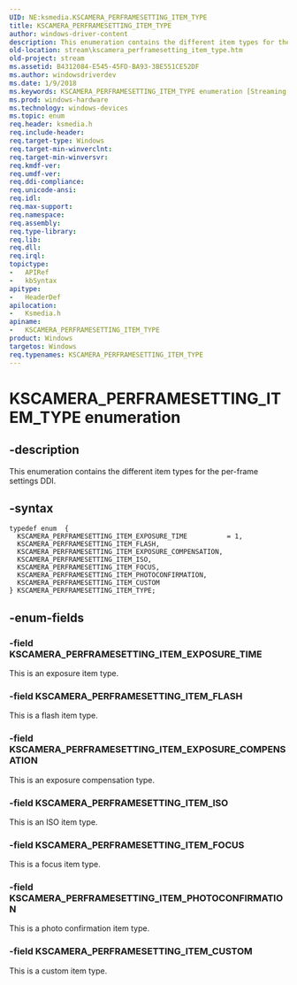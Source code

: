 ```yaml
---
UID: NE:ksmedia.KSCAMERA_PERFRAMESETTING_ITEM_TYPE
title: KSCAMERA_PERFRAMESETTING_ITEM_TYPE
author: windows-driver-content
description: This enumeration contains the different item types for the per-frame settings DDI.
old-location: stream\kscamera_perframesetting_item_type.htm
old-project: stream
ms.assetid: B4312084-E545-45FD-BA93-3BE551CE52DF
ms.author: windowsdriverdev
ms.date: 1/9/2018
ms.keywords: KSCAMERA_PERFRAMESETTING_ITEM_TYPE enumeration [Streaming Media Devices], ksmedia/KSCAMERA_PERFRAMESETTING_ITEM_FLASH, ksmedia/KSCAMERA_PERFRAMESETTING_ITEM_PHOTOCONFIRMATION, ksmedia/KSCAMERA_PERFRAMESETTING_ITEM_CUSTOM, KSCAMERA_PERFRAMESETTING_ITEM_FOCUS, ksmedia/KSCAMERA_PERFRAMESETTING_ITEM_FOCUS, ksmedia/KSCAMERA_PERFRAMESETTING_ITEM_TYPE, stream.kscamera_perframesetting_item_type, ksmedia/KSCAMERA_PERFRAMESETTING_ITEM_ISO, ksmedia/KSCAMERA_PERFRAMESETTING_ITEM_EXPOSURE_TIME, KSCAMERA_PERFRAMESETTING_ITEM_CUSTOM, KSCAMERA_PERFRAMESETTING_ITEM_TYPE, KSCAMERA_PERFRAMESETTING_ITEM_FLASH, KSCAMERA_PERFRAMESETTING_ITEM_EXPOSURE_COMPENSATION, KSCAMERA_PERFRAMESETTING_ITEM_PHOTOCONFIRMATION, KSCAMERA_PERFRAMESETTING_ITEM_ISO, KSCAMERA_PERFRAMESETTING_ITEM_EXPOSURE_TIME, ksmedia/KSCAMERA_PERFRAMESETTING_ITEM_EXPOSURE_COMPENSATION
ms.prod: windows-hardware
ms.technology: windows-devices
ms.topic: enum
req.header: ksmedia.h
req.include-header: 
req.target-type: Windows
req.target-min-winverclnt: 
req.target-min-winversvr: 
req.kmdf-ver: 
req.umdf-ver: 
req.ddi-compliance: 
req.unicode-ansi: 
req.idl: 
req.max-support: 
req.namespace: 
req.assembly: 
req.type-library: 
req.lib: 
req.dll: 
req.irql: 
topictype:
-	APIRef
-	kbSyntax
apitype:
-	HeaderDef
apilocation:
-	Ksmedia.h
apiname:
-	KSCAMERA_PERFRAMESETTING_ITEM_TYPE
product: Windows
targetos: Windows
req.typenames: KSCAMERA_PERFRAMESETTING_ITEM_TYPE
---
```


# KSCAMERA_PERFRAMESETTING_ITEM_TYPE enumeration


## -description


This enumeration contains the different item types for the per-frame settings DDI.


## -syntax


````
typedef enum  { 
  KSCAMERA_PERFRAMESETTING_ITEM_EXPOSURE_TIME          = 1,
  KSCAMERA_PERFRAMESETTING_ITEM_FLASH,
  KSCAMERA_PERFRAMESETTING_ITEM_EXPOSURE_COMPENSATION,
  KSCAMERA_PERFRAMESETTING_ITEM_ISO,
  KSCAMERA_PERFRAMESETTING_ITEM_FOCUS,
  KSCAMERA_PERFRAMESETTING_ITEM_PHOTOCONFIRMATION,
  KSCAMERA_PERFRAMESETTING_ITEM_CUSTOM
} KSCAMERA_PERFRAMESETTING_ITEM_TYPE;
````


## -enum-fields




### -field KSCAMERA_PERFRAMESETTING_ITEM_EXPOSURE_TIME

This is an exposure item type.


### -field KSCAMERA_PERFRAMESETTING_ITEM_FLASH

This is a flash item type.


### -field KSCAMERA_PERFRAMESETTING_ITEM_EXPOSURE_COMPENSATION

This is an exposure compensation type.


### -field KSCAMERA_PERFRAMESETTING_ITEM_ISO

This is an ISO item type.


### -field KSCAMERA_PERFRAMESETTING_ITEM_FOCUS

This is a focus item type.


### -field KSCAMERA_PERFRAMESETTING_ITEM_PHOTOCONFIRMATION

This is a photo confirmation item type.


### -field KSCAMERA_PERFRAMESETTING_ITEM_CUSTOM

This is a custom item type.

